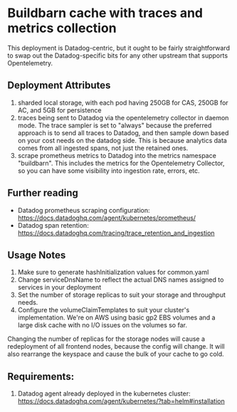 # Buildbarn cache with traces and metrics collection

This deployment is Datadog-centric, but it ought to be fairly straightforward to swap out the Datadog-specific bits for any other upstream that supports Opentelemetry.

## Deployment Attributes

1. sharded local storage, with each pod having 250GB for CAS, 250GB for AC, and 5GB for persistence
2. traces being sent to Datadog via the opentelemetry collector in daemon mode. The trace sampler is set to "always" because the preferred approach is to send all traces to Datadog, and then sample down based on your cost needs on the datadog side. This is because analytics data comes from all ingested spans, not just the retained ones.
3. scrape prometheus metrics to Datadog into the metrics namespace "buildbarn". This includes the metrics for the Opentelemetry Collector, so you can have some visibility into ingestion rate, errors, etc.

## Further reading

- Datadog prometheus scraping configuration: https://docs.datadoghq.com/agent/kubernetes/prometheus/
- Datadog span retention: https://docs.datadoghq.com/tracing/trace_retention_and_ingestion

## Usage Notes

1. Make sure to generate hashInitialization values for common.yaml
2. Change serviceDnsName to reflect the actual DNS names assigned to services in your deployment
3. Set the number of storage replicas to suit your storage and throughput needs.
4. Configure the volumeClaimTemplates to suit your cluster's implementation. We're on AWS using basic gp2 EBS volumes and a large disk cache with no I/O issues on the volumes so far.

Changing the number of replicas for the storage nodes will cause a redeployment of all frontend nodes, because the config will change. It will also rearrange the keyspace and cause the bulk of your cache to go cold.

## Requirements:

1. Datadog agent already deployed in the kubernetes cluster: https://docs.datadoghq.com/agent/kubernetes/?tab=helm#installation